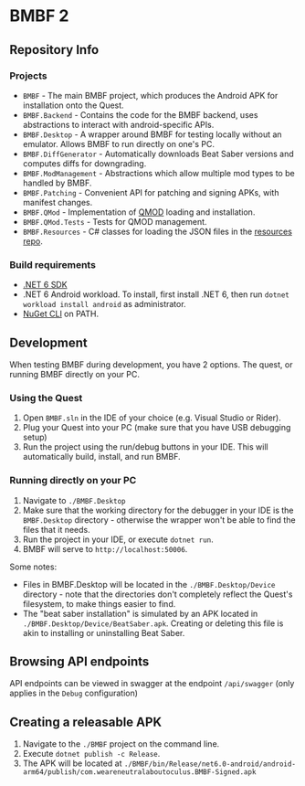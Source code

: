 ﻿# BMBF 2

## Repository Info

### Projects
- `BMBF` - The main BMBF project, which produces the Android APK for installation onto the Quest.
- `BMBF.Backend` - Contains the code for the BMBF backend, uses abstractions to interact with android-specific APIs. 
- `BMBF.Desktop` - A wrapper around BMBF for testing locally without an emulator. Allows BMBF to run directly on one's PC.
- `BMBF.DiffGenerator` - Automatically downloads Beat Saber versions and computes diffs for downgrading.
- `BMBF.ModManagement` - Abstractions which allow multiple mod types to be handled by BMBF.
- `BMBF.Patching` - Convenient API for patching and signing APKs, with manifest changes.
- `BMBF.QMod` - Implementation of [QMOD](https://github.com/Lauriethefish/QuestPatcher.QMod) loading and installation.
- `BMBF.QMod.Tests` - Tests for QMOD management.
- `BMBF.Resources` - C# classes for loading the JSON files in the [resources repo](https://github.com/BMBF/resources).

### Build requirements
- [.NET 6 SDK](https://dotnet.microsoft.com/en-us/download/dotnet/6.0)
- .NET 6 Android workload. To install, first install .NET 6, then run `dotnet workload install android` as administrator.
- [NuGet CLI](https://www.nuget.org/downloads) on PATH. 

## Development

When testing BMBF during development, you have 2 options. The quest, or running BMBF directly on your PC.

### Using the Quest
1. Open `BMBF.sln` in the IDE of your choice (e.g. Visual Studio or Rider). 
2. Plug your Quest into your PC (make sure that you have USB debugging setup)
3. Run the project using the run/debug buttons in your IDE. This will automatically build, install, and run BMBF.

### Running directly on your PC
1. Navigate to `./BMBF.Desktop`
2. Make sure that the working directory for the debugger in your IDE is the `BMBF.Desktop` directory - otherwise the wrapper won't be able to find the files that it needs.
3. Run the project in your IDE, or execute `dotnet run`.
4. BMBF will serve to `http://localhost:50006`.

Some notes:
- Files in BMBF.Desktop will be located in the `./BMBF.Desktop/Device` directory - note that the directories don't completely reflect the Quest's filesystem, to make things easier to find.
- The "beat saber installation" is simulated by an APK located in `./BMBF.Desktop/Device/BeatSaber.apk`. Creating or deleting this file is akin to installing or uninstalling Beat Saber.

## Browsing API endpoints
API endpoints can be viewed in swagger at the endpoint `/api/swagger` (only applies in the `Debug` configuration)


## Creating a releasable APK
1. Navigate to the `./BMBF` project on the command line.
2. Execute `dotnet publish -c Release`.
3. The APK will be located at `./BMBF/bin/Release/net6.0-android/android-arm64/publish/com.weareneutralaboutoculus.BMBF-Signed.apk`

